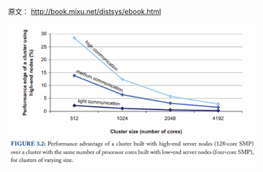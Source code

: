 原文： http://book.mixu.net/distsys/ebook.html

![image](https://github.com/linzhixia23/go-reading/blob/master/Distributed%20Systems%20for%20Fun/pic/1_cluster_size.png)

